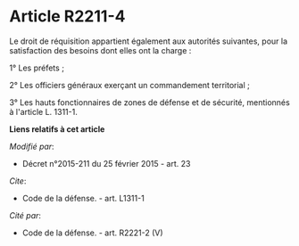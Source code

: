 # Article R2211-4

Le droit de réquisition appartient également aux autorités suivantes, pour la satisfaction des besoins dont elles ont la
charge : 

1° Les préfets ; 

2° Les officiers généraux exerçant un commandement territorial ; 

3° Les hauts fonctionnaires de  zones de défense et de sécurité, mentionnés à l'article L. 1311-1.

**Liens relatifs à cet article**

_Modifié par_:

  - Décret n°2015-211 du 25 février 2015 - art. 23

_Cite_:

  - Code de la défense. - art. L1311-1

_Cité par_:

  - Code de la défense. - art. R2221-2 (V)

